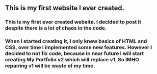 ## This is my first website I ever created. 

### This is my first ever created website. I decided to post it despite there is a lot of chaos in the code. 
### When I started creating it, I only knew basics of HTML and CSS, over time I implemented some new features. However I decided to not fix code, because in near future I will start creating My Portfolio v2 which will replace v1. So IMHO repairing v1 will be waste of my time.

